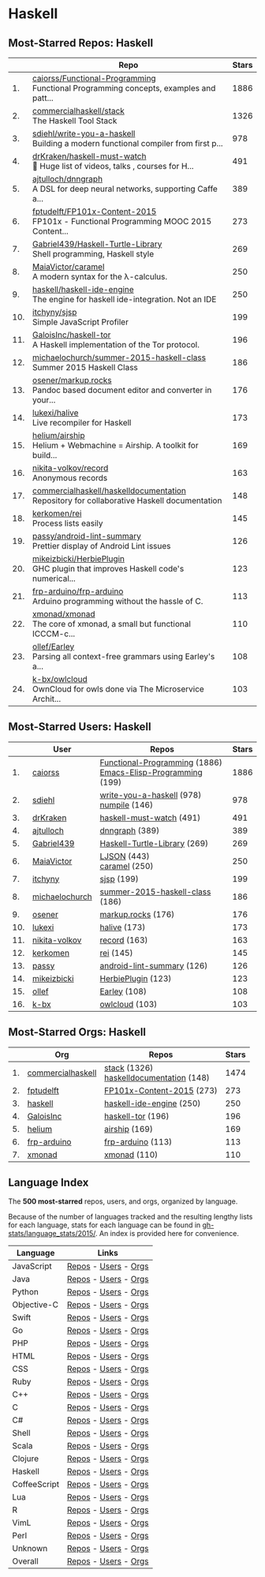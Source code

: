 # Haskell

## Most-Starred Repos: Haskell

| | Repo | Stars |
|---|---|---|
| 1. | [caiorss/Functional-Programming](https://github.com/caiorss/Functional-Programming) <br/>Functional Programming concepts, examples and patt... | 1886 |
| 2. | [commercialhaskell/stack](https://github.com/commercialhaskell/stack) <br/>The Haskell Tool Stack | 1326 |
| 3. | [sdiehl/write-you-a-haskell](https://github.com/sdiehl/write-you-a-haskell) <br/>Building a modern functional compiler from first p... | 978 |
| 4. | [drKraken/haskell-must-watch](https://github.com/drKraken/haskell-must-watch) <br/>:book: Huge list of  videos, talks , courses for H... | 491 |
| 5. | [ajtulloch/dnngraph](https://github.com/ajtulloch/dnngraph) <br/>A DSL for deep neural networks, supporting Caffe a... | 389 |
| 6. | [fptudelft/FP101x-Content-2015](https://github.com/fptudelft/FP101x-Content-2015) <br/>FP101x - Functional Programming MOOC 2015 Content... | 273 |
| 7. | [Gabriel439/Haskell-Turtle-Library](https://github.com/Gabriel439/Haskell-Turtle-Library) <br/>Shell programming, Haskell style | 269 |
| 8. | [MaiaVictor/caramel](https://github.com/MaiaVictor/caramel) <br/>A modern syntax for the λ-calculus. | 250 |
| 9. | [haskell/haskell-ide-engine](https://github.com/haskell/haskell-ide-engine) <br/>The engine for haskell ide-integration. Not an IDE | 250 |
| 10. | [itchyny/sjsp](https://github.com/itchyny/sjsp) <br/>Simple JavaScript Profiler | 199 |
| 11. | [GaloisInc/haskell-tor](https://github.com/GaloisInc/haskell-tor) <br/>A Haskell implementation of the Tor protocol. | 196 |
| 12. | [michaelochurch/summer-2015-haskell-class](https://github.com/michaelochurch/summer-2015-haskell-class) <br/>Summer 2015 Haskell Class | 186 |
| 13. | [osener/markup.rocks](https://github.com/osener/markup.rocks) <br/>Pandoc based document editor and converter in your... | 176 |
| 14. | [lukexi/halive](https://github.com/lukexi/halive) <br/>Live recompiler for Haskell | 173 |
| 15. | [helium/airship](https://github.com/helium/airship) <br/>Helium + Webmachine = Airship. A toolkit for build... | 169 |
| 16. | [nikita-volkov/record](https://github.com/nikita-volkov/record) <br/>Anonymous records | 163 |
| 17. | [commercialhaskell/haskelldocumentation](https://github.com/commercialhaskell/haskelldocumentation) <br/>Repository for collaborative Haskell documentation | 148 |
| 18. | [kerkomen/rei](https://github.com/kerkomen/rei) <br/>Process lists easily | 145 |
| 19. | [passy/android-lint-summary](https://github.com/passy/android-lint-summary) <br/>Prettier display of Android Lint issues | 126 |
| 20. | [mikeizbicki/HerbiePlugin](https://github.com/mikeizbicki/HerbiePlugin) <br/>GHC plugin that improves Haskell code's numerical... | 123 |
| 21. | [frp-arduino/frp-arduino](https://github.com/frp-arduino/frp-arduino) <br/>Arduino programming without the hassle of C. | 113 |
| 22. | [xmonad/xmonad](https://github.com/xmonad/xmonad) <br/>The core of xmonad, a small but functional ICCCM-c... | 110 |
| 23. | [ollef/Earley](https://github.com/ollef/Earley) <br/>Parsing all context-free grammars using Earley's a... | 108 |
| 24. | [k-bx/owlcloud](https://github.com/k-bx/owlcloud) <br/>OwnCloud for owls done via The Microservice Archit... | 103 |

## Most-Starred Users: Haskell

| | User | Repos | Stars |
|---|---|---|---|
| 1. | [caiorss](https://github.com/caiorss)  | [Functional-Programming](https://github.com/caiorss/Functional-Programming)  (1886) <br/>[Emacs-Elisp-Programming](https://github.com/caiorss/Emacs-Elisp-Programming)  (199) <br/> | 1886 |
| 2. | [sdiehl](https://github.com/sdiehl)  | [write-you-a-haskell](https://github.com/sdiehl/write-you-a-haskell)  (978) <br/>[numpile](https://github.com/sdiehl/numpile)  (146) <br/> | 978 |
| 3. | [drKraken](https://github.com/drKraken)  | [haskell-must-watch](https://github.com/drKraken/haskell-must-watch)  (491) <br/> | 491 |
| 4. | [ajtulloch](https://github.com/ajtulloch)  | [dnngraph](https://github.com/ajtulloch/dnngraph)  (389) <br/> | 389 |
| 5. | [Gabriel439](https://github.com/Gabriel439)  | [Haskell-Turtle-Library](https://github.com/Gabriel439/Haskell-Turtle-Library)  (269) <br/> | 269 |
| 6. | [MaiaVictor](https://github.com/MaiaVictor)  | [LJSON](https://github.com/MaiaVictor/LJSON)  (443) <br/>[caramel](https://github.com/MaiaVictor/caramel)  (250) <br/> | 250 |
| 7. | [itchyny](https://github.com/itchyny)  | [sjsp](https://github.com/itchyny/sjsp)  (199) <br/> | 199 |
| 8. | [michaelochurch](https://github.com/michaelochurch)  | [summer-2015-haskell-class](https://github.com/michaelochurch/summer-2015-haskell-class)  (186) <br/> | 186 |
| 9. | [osener](https://github.com/osener)  | [markup.rocks](https://github.com/osener/markup.rocks)  (176) <br/> | 176 |
| 10. | [lukexi](https://github.com/lukexi)  | [halive](https://github.com/lukexi/halive)  (173) <br/> | 173 |
| 11. | [nikita-volkov](https://github.com/nikita-volkov)  | [record](https://github.com/nikita-volkov/record)  (163) <br/> | 163 |
| 12. | [kerkomen](https://github.com/kerkomen)  | [rei](https://github.com/kerkomen/rei)  (145) <br/> | 145 |
| 13. | [passy](https://github.com/passy)  | [android-lint-summary](https://github.com/passy/android-lint-summary)  (126) <br/> | 126 |
| 14. | [mikeizbicki](https://github.com/mikeizbicki)  | [HerbiePlugin](https://github.com/mikeizbicki/HerbiePlugin)  (123) <br/> | 123 |
| 15. | [ollef](https://github.com/ollef)  | [Earley](https://github.com/ollef/Earley)  (108) <br/> | 108 |
| 16. | [k-bx](https://github.com/k-bx)  | [owlcloud](https://github.com/k-bx/owlcloud)  (103) <br/> | 103 |

## Most-Starred Orgs: Haskell

| | Org | Repos | Stars |
|---|---|---|---|
| 1. | [commercialhaskell](https://github.com/commercialhaskell)  | [stack](https://github.com/commercialhaskell/stack)  (1326) <br/>[haskelldocumentation](https://github.com/commercialhaskell/haskelldocumentation)  (148) <br/> | 1474 |
| 2. | [fptudelft](https://github.com/fptudelft)  | [FP101x-Content-2015](https://github.com/fptudelft/FP101x-Content-2015)  (273) <br/> | 273 |
| 3. | [haskell](https://github.com/haskell)  | [haskell-ide-engine](https://github.com/haskell/haskell-ide-engine)  (250) <br/> | 250 |
| 4. | [GaloisInc](https://github.com/GaloisInc)  | [haskell-tor](https://github.com/GaloisInc/haskell-tor)  (196) <br/> | 196 |
| 5. | [helium](https://github.com/helium)  | [airship](https://github.com/helium/airship)  (169) <br/> | 169 |
| 6. | [frp-arduino](https://github.com/frp-arduino)  | [frp-arduino](https://github.com/frp-arduino/frp-arduino)  (113) <br/> | 113 |
| 7. | [xmonad](https://github.com/xmonad)  | [xmonad](https://github.com/xmonad/xmonad)  (110) <br/> | 110 |

## Language Index


The **500 most-starred** repos, users, and orgs, organized by language.

Because of the number of languages tracked and the resulting lengthy lists for each language, stats for each language can be found in [gh-stats/language_stats/2015/](https://github.com/donnemartin/gh-stats/tree/master/language_stats/2015).  An index is provided here for convenience.


| Language | Links |
|---|---|
| JavaScript | [Repos](https://github.com/donnemartin/gh-stats/blob/master/language_stats/2015/javascript.md#most-starred-repos-javascript) - [Users](https://github.com/donnemartin/gh-stats/blob/master/language_stats/2015/javascript.md#most-starred-users-javascript) - [Orgs](https://github.com/donnemartin/gh-stats/blob/master/language_stats/2015/javascript.md#most-starred-orgs-javascript) |
| Java | [Repos](https://github.com/donnemartin/gh-stats/blob/master/language_stats/2015/java.md#most-starred-repos-java) - [Users](https://github.com/donnemartin/gh-stats/blob/master/language_stats/2015/java.md#most-starred-users-java) - [Orgs](https://github.com/donnemartin/gh-stats/blob/master/language_stats/2015/java.md#most-starred-orgs-java) |
| Python | [Repos](https://github.com/donnemartin/gh-stats/blob/master/language_stats/2015/python.md#most-starred-repos-python) - [Users](https://github.com/donnemartin/gh-stats/blob/master/language_stats/2015/python.md#most-starred-users-python) - [Orgs](https://github.com/donnemartin/gh-stats/blob/master/language_stats/2015/python.md#most-starred-orgs-python) |
| Objective-C | [Repos](https://github.com/donnemartin/gh-stats/blob/master/language_stats/2015/objective-c.md#most-starred-repos-objective-c) - [Users](https://github.com/donnemartin/gh-stats/blob/master/language_stats/2015/objective-c.md#most-starred-users-objective-c) - [Orgs](https://github.com/donnemartin/gh-stats/blob/master/language_stats/2015/objective-c.md#most-starred-orgs-objective-c) |
| Swift | [Repos](https://github.com/donnemartin/gh-stats/blob/master/language_stats/2015/swift.md#most-starred-repos-swift) - [Users](https://github.com/donnemartin/gh-stats/blob/master/language_stats/2015/swift.md#most-starred-users-swift) - [Orgs](https://github.com/donnemartin/gh-stats/blob/master/language_stats/2015/swift.md#most-starred-orgs-swift) |
| Go | [Repos](https://github.com/donnemartin/gh-stats/blob/master/language_stats/2015/go.md#most-starred-repos-go) - [Users](https://github.com/donnemartin/gh-stats/blob/master/language_stats/2015/go.md#most-starred-users-go) - [Orgs](https://github.com/donnemartin/gh-stats/blob/master/language_stats/2015/go.md#most-starred-orgs-go) |
| PHP | [Repos](https://github.com/donnemartin/gh-stats/blob/master/language_stats/2015/php.md#most-starred-repos-php) - [Users](https://github.com/donnemartin/gh-stats/blob/master/language_stats/2015/php.md#most-starred-users-php) - [Orgs](https://github.com/donnemartin/gh-stats/blob/master/language_stats/2015/php.md#most-starred-orgs-php) |
| HTML | [Repos](https://github.com/donnemartin/gh-stats/blob/master/language_stats/2015/html.md#most-starred-repos-html) - [Users](https://github.com/donnemartin/gh-stats/blob/master/language_stats/2015/html.md#most-starred-users-html) - [Orgs](https://github.com/donnemartin/gh-stats/blob/master/language_stats/2015/html.md#most-starred-orgs-html) |
| CSS | [Repos](https://github.com/donnemartin/gh-stats/blob/master/language_stats/2015/css.md#most-starred-repos-css) - [Users](https://github.com/donnemartin/gh-stats/blob/master/language_stats/2015/css.md#most-starred-users-css) - [Orgs](https://github.com/donnemartin/gh-stats/blob/master/language_stats/2015/css.md#most-starred-orgs-css) |
| Ruby | [Repos](https://github.com/donnemartin/gh-stats/blob/master/language_stats/2015/ruby.md#most-starred-repos-ruby) - [Users](https://github.com/donnemartin/gh-stats/blob/master/language_stats/2015/ruby.md#most-starred-users-ruby) - [Orgs](https://github.com/donnemartin/gh-stats/blob/master/language_stats/2015/ruby.md#most-starred-orgs-ruby) |
| C++ | [Repos](https://github.com/donnemartin/gh-stats/blob/master/language_stats/2015/c++.md#most-starred-repos-c++) - [Users](https://github.com/donnemartin/gh-stats/blob/master/language_stats/2015/c++.md#most-starred-users-c++) - [Orgs](https://github.com/donnemartin/gh-stats/blob/master/language_stats/2015/c++.md#most-starred-orgs-c++) |
| C | [Repos](https://github.com/donnemartin/gh-stats/blob/master/language_stats/2015/c.md#most-starred-repos-c) - [Users](https://github.com/donnemartin/gh-stats/blob/master/language_stats/2015/c.md#most-starred-users-c) - [Orgs](https://github.com/donnemartin/gh-stats/blob/master/language_stats/2015/c.md#most-starred-orgs-c) |
| C# | [Repos](https://github.com/donnemartin/gh-stats/blob/master/language_stats/2015/c#.md#most-starred-repos-c#) - [Users](https://github.com/donnemartin/gh-stats/blob/master/language_stats/2015/c#.md#most-starred-users-c#) - [Orgs](https://github.com/donnemartin/gh-stats/blob/master/language_stats/2015/c#.md#most-starred-orgs-c#) |
| Shell | [Repos](https://github.com/donnemartin/gh-stats/blob/master/language_stats/2015/shell.md#most-starred-repos-shell) - [Users](https://github.com/donnemartin/gh-stats/blob/master/language_stats/2015/shell.md#most-starred-users-shell) - [Orgs](https://github.com/donnemartin/gh-stats/blob/master/language_stats/2015/shell.md#most-starred-orgs-shell) |
| Scala | [Repos](https://github.com/donnemartin/gh-stats/blob/master/language_stats/2015/scala.md#most-starred-repos-scala) - [Users](https://github.com/donnemartin/gh-stats/blob/master/language_stats/2015/scala.md#most-starred-users-scala) - [Orgs](https://github.com/donnemartin/gh-stats/blob/master/language_stats/2015/scala.md#most-starred-orgs-scala) |
| Clojure | [Repos](https://github.com/donnemartin/gh-stats/blob/master/language_stats/2015/clojure.md#most-starred-repos-clojure) - [Users](https://github.com/donnemartin/gh-stats/blob/master/language_stats/2015/clojure.md#most-starred-users-clojure) - [Orgs](https://github.com/donnemartin/gh-stats/blob/master/language_stats/2015/clojure.md#most-starred-orgs-clojure) |
| Haskell | [Repos](https://github.com/donnemartin/gh-stats/blob/master/language_stats/2015/haskell.md#most-starred-repos-haskell) - [Users](https://github.com/donnemartin/gh-stats/blob/master/language_stats/2015/haskell.md#most-starred-users-haskell) - [Orgs](https://github.com/donnemartin/gh-stats/blob/master/language_stats/2015/haskell.md#most-starred-orgs-haskell) |
| CoffeeScript | [Repos](https://github.com/donnemartin/gh-stats/blob/master/language_stats/2015/coffeescript.md#most-starred-repos-coffeescript) - [Users](https://github.com/donnemartin/gh-stats/blob/master/language_stats/2015/coffeescript.md#most-starred-users-coffeescript) - [Orgs](https://github.com/donnemartin/gh-stats/blob/master/language_stats/2015/coffeescript.md#most-starred-orgs-coffeescript) |
| Lua | [Repos](https://github.com/donnemartin/gh-stats/blob/master/language_stats/2015/lua.md#most-starred-repos-lua) - [Users](https://github.com/donnemartin/gh-stats/blob/master/language_stats/2015/lua.md#most-starred-users-lua) - [Orgs](https://github.com/donnemartin/gh-stats/blob/master/language_stats/2015/lua.md#most-starred-orgs-lua) |
| R | [Repos](https://github.com/donnemartin/gh-stats/blob/master/language_stats/2015/r.md#most-starred-repos-r) - [Users](https://github.com/donnemartin/gh-stats/blob/master/language_stats/2015/r.md#most-starred-users-r) - [Orgs](https://github.com/donnemartin/gh-stats/blob/master/language_stats/2015/r.md#most-starred-orgs-r) |
| VimL | [Repos](https://github.com/donnemartin/gh-stats/blob/master/language_stats/2015/viml.md#most-starred-repos-viml) - [Users](https://github.com/donnemartin/gh-stats/blob/master/language_stats/2015/viml.md#most-starred-users-viml) - [Orgs](https://github.com/donnemartin/gh-stats/blob/master/language_stats/2015/viml.md#most-starred-orgs-viml) |
| Perl | [Repos](https://github.com/donnemartin/gh-stats/blob/master/language_stats/2015/perl.md#most-starred-repos-perl) - [Users](https://github.com/donnemartin/gh-stats/blob/master/language_stats/2015/perl.md#most-starred-users-perl) - [Orgs](https://github.com/donnemartin/gh-stats/blob/master/language_stats/2015/perl.md#most-starred-orgs-perl) |
| Unknown | [Repos](https://github.com/donnemartin/gh-stats/blob/master/language_stats/2015/unknown.md#most-starred-repos-unknown) - [Users](https://github.com/donnemartin/gh-stats/blob/master/language_stats/2015/unknown.md#most-starred-users-unknown) - [Orgs](https://github.com/donnemartin/gh-stats/blob/master/language_stats/2015/unknown.md#most-starred-orgs-unknown) |
| Overall | [Repos](https://github.com/donnemartin/gh-stats/blob/master/language_stats/2015/overall.md#most-starred-repos-overall) - [Users](https://github.com/donnemartin/gh-stats/blob/master/language_stats/2015/overall.md#most-starred-users-overall) - [Orgs](https://github.com/donnemartin/gh-stats/blob/master/language_stats/2015/overall.md#most-starred-orgs-overall) |
